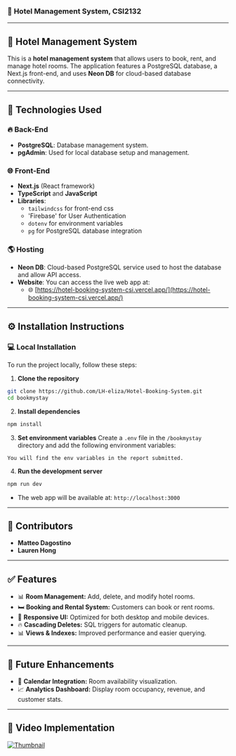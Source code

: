 ### 📝 **Hotel Management System, CSI2132**

---

## 🏨 **Hotel Management System**

This is a **hotel management system** that allows users to book, rent, and manage hotel rooms. The application features a PostgreSQL database, a Next.js front-end, and uses **Neon DB** for cloud-based database connectivity.

---

## 🚀 **Technologies Used**

### 🔥 **Back-End**
- **PostgreSQL**: Database management system.
- **pgAdmin**: Used for local database setup and management.
### 🌐 **Front-End**
- **Next.js** (React framework)
- **TypeScript** and **JavaScript**
- **Libraries**: 
  - `tailwindcss` for front-end css
  - 'Firebase' for User Authentication
  - `dotenv` for environment variables
  - `pg` for PostgreSQL database integration

### 🌎 **Hosting**
- **Neon DB**: Cloud-based PostgreSQL service used to host the database and allow API access.
- **Website**: You can access the live web app at:
  - 🌐 [https://hotel-booking-system-csi.vercel.app/](https://hotel-booking-system-csi.vercel.app/)

---

## ⚙️ **Installation Instructions**

### 💻 **Local Installation**
To run the project locally, follow these steps:

1. **Clone the repository**
```bash
git clone https://github.com/LH-eliza/Hotel-Booking-System.git
cd bookmystay
```

2. **Install dependencies**
```bash
npm install
```

3. **Set environment variables**
Create a `.env` file in the `/bookmystay` directory and add the following environment variables:
```
You will find the env variables in the report submitted.
```

4. **Run the development server**
```bash
npm run dev
```
- The web app will be available at: `http://localhost:3000`

---

## 👥 **Contributors**
- **Matteo Dagostino**  
- **Lauren Hong**  
---

## ✅ **Features**
- 📊 **Room Management:** Add, delete, and modify hotel rooms.
- 🛏️ **Booking and Rental System:** Customers can book or rent rooms.
- 📱 **Responsive UI:** Optimized for both desktop and mobile devices.
- 🔥 **Cascading Deletes:** SQL triggers for automatic cleanup.
- 📊 **Views & Indexes:** Improved performance and easier querying.

---

## 📌 **Future Enhancements**
- 📅 **Calendar Integration:** Room availability visualization.
- 📈 **Analytics Dashboard:** Display room occupancy, revenue, and customer stats.

---

## 🎥 Video Implementation
[![Thumbnail](https://github.com/user-attachments/assets/5445fc6a-5915-438d-8afe-1cc46c6c6055)](https://youtu.be/BhBjILrItuY)
